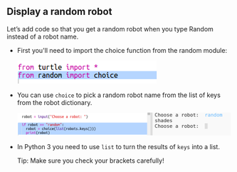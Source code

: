 ## Display a random robot

Let’s add code so that you get a random robot when you type Random instead of a robot name.

+ First you'll need to import the choice function from the random module:
    
    ![screenshot](images/robotrumps-random.png)

+ You can use `choice` to pick a random robot name from the list of keys from the robot dictionary.
    
    ![screenshot](images/robotrumps-choice.png)

+ In Python 3 you need to use `list` to turn the results of `keys` into a list.
    
    Tip: Make sure you check your brackets carefully!